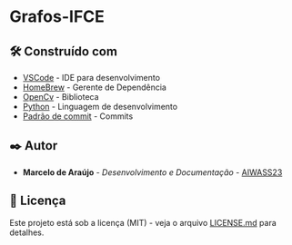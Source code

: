 # Grafos-IFCE

## 🛠️ Construído com

* [VSCode](https://code.visualstudio.com) - IDE para desenvolvimento
* [HomeBrew](https://brew.sh/index_pt-br) - Gerente de Dependência
* [OpenCv](https://docs.opencv.org) - Biblioteca
* [Python](https://www.python.org) - Linguagem de desenvolvimento
* [Padrão de commit](https://github.com/iuricode/padroes-de-commits) - Commits

## ✒️ Autor

* **Marcelo de Araújo** - *Desenvolvimento e Documentação* - [AIWASS23](https://github.com/AIWASS23)

## 📄 Licença

Este projeto está sob a licença (MIT) - veja o arquivo [LICENSE.md]() para detalhes.

